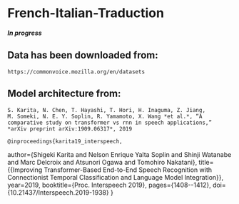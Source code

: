# French-Italian-Traduction


***In progress***


## Data has been downloaded from:

    https://commonvoice.mozilla.org/en/datasets


## Model architecture from:

    S. Karita, N. Chen, T. Hayashi, T. Hori, H. Inaguma, Z. Jiang,
    M. Someki, N. E. Y. Soplin, R. Yamamoto, X. Wang *et al.*, “A
    comparative study on transformer vs rnn in speech applications,”
    *arXiv preprint arXiv:1909.06317*, 2019
    
    @inproceedings{karita19_interspeech,
  author={Shigeki Karita and Nelson Enrique Yalta Soplin and Shinji Watanabe and Marc Delcroix and Atsunori Ogawa and Tomohiro Nakatani},
  title={{Improving Transformer-Based End-to-End Speech Recognition with Connectionist Temporal Classification and Language Model Integration}},
  year=2019,
  booktitle={Proc. Interspeech 2019},
  pages={1408--1412},
  doi={10.21437/Interspeech.2019-1938}
}
